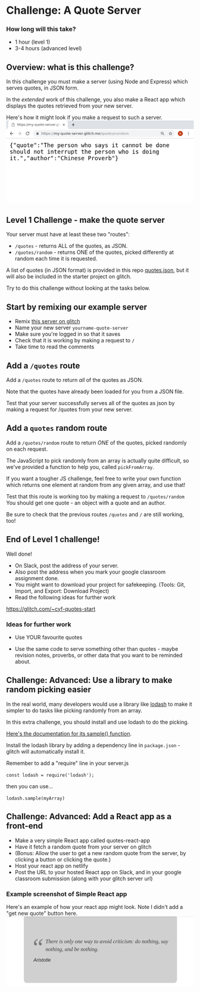 # Challenge: A Quote Server

### How long will this take?

- 1 hour (level 1)
- 3-4 hours (advanced level)

## Overview: what is this challenge?

In this challenge you must make a server (using Node and Express) which serves quotes, in JSON form.

In the _extended_ work of this challenge, you also make a React app which displays the quotes retrieved from your new server.

Here's how it might look if you make a request to such a server.
![screenshot of the server in use](./screenshots/quote-server-example.png)

## Level 1 Challenge - make the quote server

Your server must have at least these two "routes":

- `/quotes` - returns ALL of the quotes, as JSON.
- `/quotes/random` - returns ONE of the quotes, picked differently at random each time it is requested.

A list of quotes (in JSON format) is provided in this repo [quotes.json](./quotes.json), but it will also be included in the starter project on glitch.

Try to do this challenge without looking at the tasks below.

## Start by remixing our example server

- Remix [this server on glitch](https://glitch.com/~cyf-quotes-start)
- Name your new server `yourname-quote-server`
- Make sure you're logged in so that it saves
- Check that it is working by making a request to `/`
- Take time to read the comments

## Add a `/quotes` route

Add a `/quotes` route to return _all_ of the quotes as JSON.

Note that the quotes have already been loaded for you from a JSON file.

Test that your server successfully serves all of the quotes as json by making a request for /quotes from your new server.

## Add a `quotes` random route

Add a `/quotes/random` route to return _ONE_ of the quotes, picked randomly on each request.

The JavaScript to pick randomly from an array is actually quite difficult, so we've provided a function to help you, called `pickFromArray`.

If you want a tougher JS challenge, feel free to write your own function which returns one element at random from any given array, and use that!

Test that this route is working too by making a request to `/quotes/random` You should get one quote - an object with a quote and an author.

Be sure to check that the previous routes `/quotes` and `/` are still working, too!

## End of Level 1 challenge!

Well done!

- On Slack, post the address of your server.
- Also post the address when you mark your google classroom assignment done.
- You might want to download your project for safekeeping. (Tools: Git, Import, and Export: Download Project)
- Read the following ideas for further work

https://glitch.com/~cyf-quotes-start

### Ideas for further work

- Use YOUR favourite quotes

- Use the same code to serve something other than quotes - maybe revision notes, proverbs, or other data that you want to be reminded about.

## Challenge: Advanced: Use a library to make random picking easier

In the real world, many developers would use a library like [lodash](https://lodash.com/) to make it simpler to do tasks like picking randomly from an array.

In this extra challenge, you should install and use lodash to do the picking.

[Here's the documentation for its sample() function](https://lodash.com/docs/4.17.11#sample).

Install the lodash library by adding a dependency line in `package.json` - glitch will automatically install it.

Remember to add a "require" line in your server.js

`const lodash = require('lodash');`

then you can use...

`lodash.sample(myArray)`

## Challenge: Advanced: Add a React app as a front-end

- Make a very simple React app called quotes-react-app
- Have it fetch a random quote from your server on glitch
- (Bonus: Allow the user to get a new random quote from the server, by clicking a button or clicking the quote.)
- Host your react app on netlify
- Post the URL to your hosted React app on Slack, and in your google classroom submission (along with your glitch server url)

### Example screenshot of Simple React app

Here's an example of how your react app might look.
Note I didn't add a "get new quote" button here.
![Example Screenshot of React App](./screenshots/example_react_quotes_app.png)
